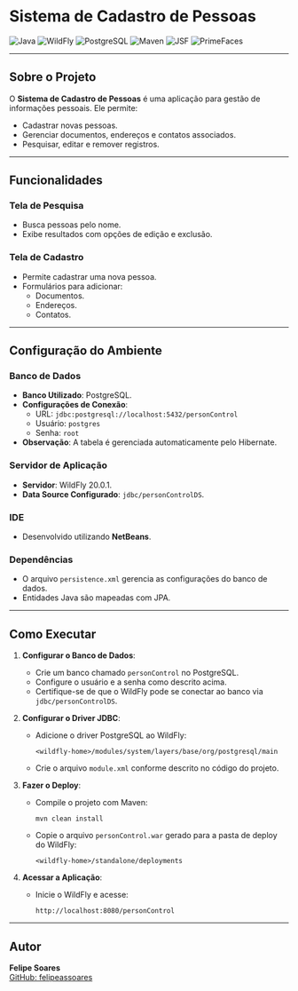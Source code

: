 # Sistema de Cadastro de Pessoas

![Java](https://img.shields.io/badge/Java-ED8B00?style=for-the-badge&logo=java&logoColor=white)
![WildFly](https://img.shields.io/badge/WildFly-000?style=for-the-badge&logo=wildfly&logoColor=white)
![PostgreSQL](https://img.shields.io/badge/PostgreSQL-336791?style=for-the-badge&logo=postgresql&logoColor=white)
![Maven](https://img.shields.io/badge/Maven-C71A36?style=for-the-badge&logo=apache-maven&logoColor=white)
![JSF](https://img.shields.io/badge/JSF-888?style=for-the-badge&logo=java&logoColor=white)
![PrimeFaces](https://img.shields.io/badge/PrimeFaces-000?style=for-the-badge&logo=primefaces&logoColor=white)

---

## **Sobre o Projeto**
O **Sistema de Cadastro de Pessoas** é uma aplicação para gestão de informações pessoais. Ele permite:
- Cadastrar novas pessoas.
- Gerenciar documentos, endereços e contatos associados.
- Pesquisar, editar e remover registros.

---

## **Funcionalidades**
### **Tela de Pesquisa**
- Busca pessoas pelo nome.
- Exibe resultados com opções de edição e exclusão.

### **Tela de Cadastro**
- Permite cadastrar uma nova pessoa.
- Formulários para adicionar:
  - Documentos.
  - Endereços.
  - Contatos.

---

## **Configuração do Ambiente**
### **Banco de Dados**
- **Banco Utilizado**: PostgreSQL.
- **Configurações de Conexão**:
  - URL: `jdbc:postgresql://localhost:5432/personControl`
  - Usuário: `postgres`
  - Senha: `root`
- **Observação**: A tabela é gerenciada automaticamente pelo Hibernate.

### **Servidor de Aplicação**
- **Servidor**: WildFly 20.0.1.
- **Data Source Configurado**: `jdbc/personControlDS`.

### **IDE**
- Desenvolvido utilizando **NetBeans**.

### **Dependências**
- O arquivo `persistence.xml` gerencia as configurações do banco de dados.
- Entidades Java são mapeadas com JPA.

---

## **Como Executar**
1. **Configurar o Banco de Dados**:
   - Crie um banco chamado `personControl` no PostgreSQL.
   - Configure o usuário e a senha como descrito acima.
   - Certifique-se de que o WildFly pode se conectar ao banco via `jdbc/personControlDS`.

2. **Configurar o Driver JDBC**:
   - Adicione o driver PostgreSQL ao WildFly:
     ```
     <wildfly-home>/modules/system/layers/base/org/postgresql/main
     ```
   - Crie o arquivo `module.xml` conforme descrito no código do projeto.

3. **Fazer o Deploy**:
   - Compile o projeto com Maven:
     ```
     mvn clean install
     ```
   - Copie o arquivo `personControl.war` gerado para a pasta de deploy do WildFly:
     ```
     <wildfly-home>/standalone/deployments
     ```

4. **Acessar a Aplicação**:
   - Inicie o WildFly e acesse:
     ```
     http://localhost:8080/personControl
     ```

---

## **Autor**
**Felipe Soares**  
[GitHub: felipeassoares](https://github.com/felipeassoares)

